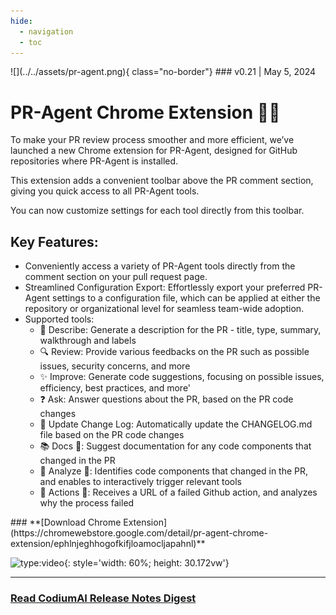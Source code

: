 ```yaml
---
hide:
  - navigation
  - toc
---
```


<div markdown class="centered">
![](../../assets/pr-agent.png){ class="no-border"}
### v0.21 | May 5, 2024

<div class="content" markdown>
<div class="bg-blue" markdown>
<div class="content" markdown>



# PR-Agent **Chrome Extension** 🕵️‍♂️

To make your PR review process smoother and more efficient, we’ve launched a new Chrome extension for PR-Agent, designed for GitHub repositories where PR-Agent is installed. 

This extension adds a convenient toolbar above the PR comment section, giving you quick access to all PR-Agent tools. 

You can now customize settings for each tool directly from this toolbar.

## **Key Features:**


<div class="left-padding" markdown>

- Conveniently access a variety of PR-Agent tools directly from the comment section on your pull request page.
- Streamlined Configuration Export: Effortlessly export your preferred PR-Agent settings to a configuration file, which can be applied at either the repository or organizational level for seamless team-wide adoption.
- Supported tools:
    - 📝 Describe: Generate a description for the PR - title, type, summary, walkthrough and labels
    - 🔍 Review: Provide various feedbacks on the PR such as possible issues, security concerns, and more
    - ✨ Improve: Generate code suggestions, focusing on possible issues, efficiency, best practices, and more'
    - ❓ Ask: Answer questions about the PR, based on the PR code changes
    - 🔄 Update Change Log: Automatically update the CHANGELOG.md file based on the PR code changes
    - 📚 Docs 💎:  Suggest documentation for any code components that changed in the PR
    - 🔬 Analyze 💎: Identifies code components that changed in the PR, and enables to interactively trigger relevant tools
    - 🚦 Actions 💎: Receives a URL of a failed Github action, and analyzes why the process failed

</div>

<div markdown class="centered">
### **[Download Chrome Extension](https://chromewebstore.google.com/detail/pr-agent-chrome-extension/ephlnjeghhogofkifjloamocljapahnl)**

![type:video](https://www.youtube.com/embed/gT5tli7X4H4?si=OLuud-51eoboJN1T){: style='width: 60%; height: 30.172vw'}
</div>

---

### **[Read CodiumAI Release Notes Digest](../../index.md)**


</div>
</div>
</div>
</div>